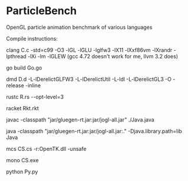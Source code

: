 ParticleBench
=============

OpenGL particle animation benchmark of various languages

Compile instructions: 

clang C.c -std=c99 -O3 -lGL -lGLU -lglfw3 -lX11 -lXxf86vm -lXrandr -lpthread -lXi -lm -lGLEW (gcc 4.72 doesn't work for me, llvm 3.2 does) 

go build Go.go

dmd D.d -L-lDerelictGLFW3 -L-lDerelictUtil -L-ldl -L-lDerelictGL3 -O -release -inline

rustc R.rs --opt-level=3

racket Rkt.rkt

javac -classpath "jar/gluegen-rt.jar:jar/jogl-all.jar" ./Java.java 

java -classpath "jar/gluegen-rt.jar:jar/jogl-all.jar:." -Djava.library.path=lib Java

mcs CS.cs -r:OpenTK.dll -unsafe

mono CS.exe

python Py.py
